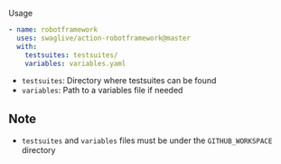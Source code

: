 Usage


```yaml
- name: robotframework
  uses: swaglive/action-robotframework@master
  with:
    testsuites: testsuites/
    variables: variables.yaml
```

* `testsuites`: Directory where testsuites can be found
* `variables`: Path to a variables file if needed

## Note
* `testsuites` and `variables` files must be under the `GITHUB_WORKSPACE` directory
